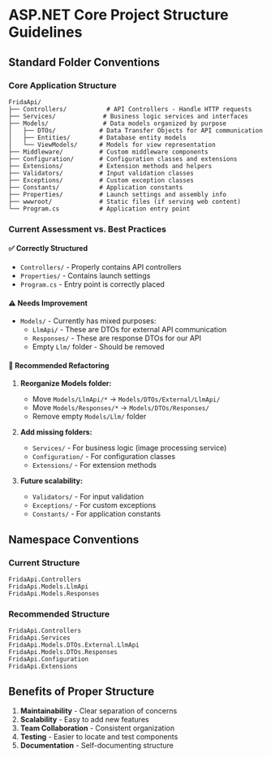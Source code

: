 # ASP.NET Core Project Structure Guidelines

## Standard Folder Conventions

### Core Application Structure

```
FridaApi/
├── Controllers/           # API Controllers - Handle HTTP requests
├── Services/             # Business logic services and interfaces
├── Models/               # Data models organized by purpose
│   ├── DTOs/            # Data Transfer Objects for API communication
│   ├── Entities/        # Database entity models
│   └── ViewModels/      # Models for view representation
├── Middleware/          # Custom middleware components
├── Configuration/       # Configuration classes and extensions
├── Extensions/          # Extension methods and helpers
├── Validators/          # Input validation classes
├── Exceptions/          # Custom exception classes
├── Constants/           # Application constants
├── Properties/          # Launch settings and assembly info
├── wwwroot/             # Static files (if serving web content)
└── Program.cs           # Application entry point
```

### Current Assessment vs. Best Practices

#### ✅ Correctly Structured

- `Controllers/` - Properly contains API controllers
- `Properties/` - Contains launch settings
- `Program.cs` - Entry point is correctly placed

#### ⚠️ Needs Improvement

- `Models/` - Currently has mixed purposes:
  - `LlmApi/` - These are DTOs for external API communication
  - `Responses/` - These are response DTOs for our API
  - Empty `Llm/` folder - Should be removed

#### 🔧 Recommended Refactoring

1. **Reorganize Models folder:**

   - Move `Models/LlmApi/*` → `Models/DTOs/External/LlmApi/`
   - Move `Models/Responses/*` → `Models/DTOs/Responses/`
   - Remove empty `Models/Llm/` folder

2. **Add missing folders:**

   - `Services/` - For business logic (image processing service)
   - `Configuration/` - For configuration classes
   - `Extensions/` - For extension methods

3. **Future scalability:**
   - `Validators/` - For input validation
   - `Exceptions/` - For custom exceptions
   - `Constants/` - For application constants

## Namespace Conventions

### Current Structure

```
FridaApi.Controllers
FridaApi.Models.LlmApi
FridaApi.Models.Responses
```

### Recommended Structure

```
FridaApi.Controllers
FridaApi.Services
FridaApi.Models.DTOs.External.LlmApi
FridaApi.Models.DTOs.Responses
FridaApi.Configuration
FridaApi.Extensions
```

## Benefits of Proper Structure

1. **Maintainability** - Clear separation of concerns
2. **Scalability** - Easy to add new features
3. **Team Collaboration** - Consistent organization
4. **Testing** - Easier to locate and test components
5. **Documentation** - Self-documenting structure
